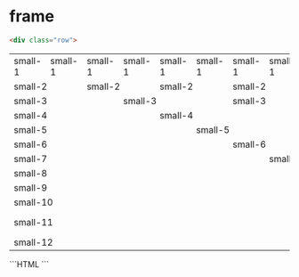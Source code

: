 # frame
```HTML
<div class="row">
```
<table>
	<tr>
		<td>small-1</td>
		<td>small-1</td>
		<td>small-1</td>
		<td>small-1</td>
		<td>small-1</td>
		<td>small-1</td>
		<td>small-1</td>
		<td>small-1</td>
		<td>small-1</td>
		<td>small-1</td>
		<td>small-1</td>
		<td>small-1</td>
	</tr>
	<tr>
		<td colspan="2">small-2</td>
		<td colspan="2">small-2</td>
		<td colspan="2">small-2</td>
		<td colspan="2">small-2</td>
		<td colspan="2">small-2</td>
		<td colspan="2">small-2</td>
	</tr>
	<tr>
		<td colspan="3">small-3</td>
		<td colspan="3">small-3</td>
		<td colspan="3">small-3</td>
		<td colspan="3">small-3</td>
	</tr>
	<tr>
		<td colspan="4">small-4</td>
		<td colspan="4">small-4</td>
		<td colspan="4">small-4</td>
	</tr>
	<tr>
		<td colspan="5">small-5</td>
		<td colspan="5">small-5</td>
		<td colspan="2">small-2</td>
	</tr>
	<tr>
		<td colspan="6">small-6</td>
		<td colspan="6">small-6</td>
	</tr>
	<tr>
		<td colspan="7">small-7</td>
		<td colspan="5">small-5</td>
	</tr>
	<tr>
		<td colspan="8">small-8</td>
		<td colspan="6">small-6</td>
	</tr>
	<tr>
		<td colspan="9">small-9</td>
		<td colspan="3">small-3</td>
	</tr>
	<tr>
		<td colspan="10">small-10</td>
		<td colspan="2">small-2</td>
	</tr>
	<tr>
		<td colspan="11">small-11</td>
		<td colspan="1">small-1</td>
	</tr>
	<tr>
		<td colspan="12">small-12</td>
	</tr>

</table>
```HTML
</div>
```
